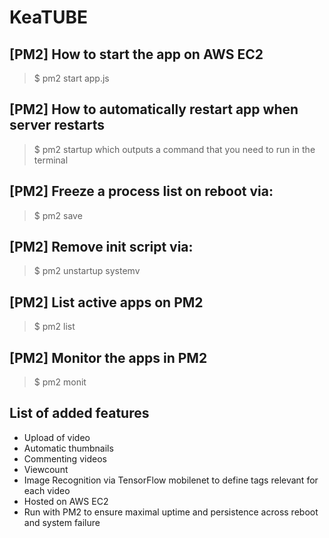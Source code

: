 # KeaTUBE

## [PM2] How to start the app on AWS EC2

> $ pm2 start app.js

## [PM2] How to automatically restart app when server restarts

> $ pm2 startup
which outputs a command that you need to run in the terminal

## [PM2] Freeze a process list on reboot via:

> $ pm2 save

## [PM2] Remove init script via:

> $ pm2 unstartup systemv

## [PM2] List active apps on PM2

> $ pm2 list

## [PM2] Monitor the apps in PM2

> $ pm2 monit

## List of added features

- Upload of video
- Automatic thumbnails
- Commenting videos
- Viewcount
- Image Recognition via TensorFlow mobilenet to define tags relevant for each video
- Hosted on AWS EC2
- Run with PM2 to ensure maximal uptime and persistence across reboot and system failure

